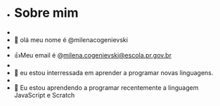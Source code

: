 - # Sobre mim
- 
- 👋 olá meu nome é @milenacogenievski
-
- :+1:Meu email é @milena.cogenievski@escola.pr.gov.br
-
- 👀 eu estou interressada em aprender a programar novas linguagens.
- 
- 🌱 Eu estou aprendendo a programar recentemente a linguagem JavaScript e Scratch
